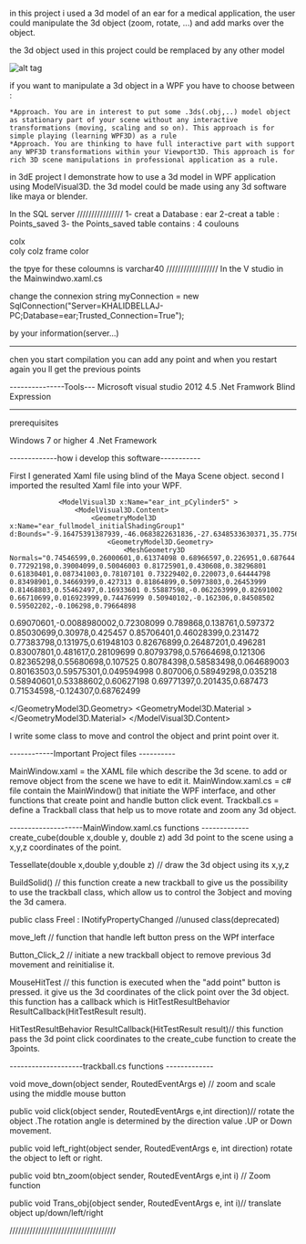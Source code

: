 
in this project i used a 3d model of an ear for a medical application, 
the user could manipulate the 3d object (zoom, rotate, ...) and add marks over the object.

the 3d object used in this project could be remplaced by any other model 

![alt tag](http://i66.tinypic.com/11l7y4w.png)

if you want to manipulate a 3d object in a WPF you have to choose between :

    *Approach. You are in interest to put some .3ds(.obj,..) model object as stationary part of your scene without any interactive transformations (moving, scaling and so on). This approach is for simple playing (learning WPF3D) as a rule
    *Approach. You are thinking to have full interactive part with support any WPF3D transformations within your Viewport3D. This approach is for rich 3D scene manipulations in professional application as a rule.

in 3dE project I demonstrate how to use a 3d model in WPF application using ModelVisual3D. the 3d model could be made using any 3d software like maya or blender.



In the SQL server 
////////////////
1- creat a Database : ear
2-creat a table : Points_saved
3- the Points_saved table contains : 4 coulouns 

colx  
coly
colz
frame
color

the tpye for these coloumns is  varchar40
////////////////// 
In the V studio 
in the Mainwindwo.xaml.cs 

change the connexion string     myConnection = new SqlConnection("Server=KHALIDBELLAJ-PC;Database=ear;Trusted_Connection=True");

by your information(server...)

-------------

chen you start compilation you can add any point and when you restart again you ll get the previous points

---------------Tools---
Microsoft visual studio 2012
4.5 .Net Framwork
Blind Expression

------------------
prerequisites

Windows 7 or higher
4 .Net Framework

-------------how i develop this software-----------


First I generated Xaml file using blind of the Maya Scene object. 
second I imported the resulted Xaml file into your WPF.


                <ModelVisual3D x:Name="ear_int_pCylinder5" >
                    <ModelVisual3D.Content>
                        <GeometryModel3D x:Name="ear_fullmodel_initialShadingGroup1" d:Bounds="-9.16475391387939,-46.0683822631836,-27.6348533630371,35.7756147384644,99.5968208312988,78.9489212036133">
                            <GeometryModel3D.Geometry>
                                <MeshGeometry3D Normals="0.74546599,0.26000601,0.61374098 0.68966597,0.226951,0.687644 0.77292198,0.39004099,0.50046003 0.81725901,0.430608,0.38296801 0.61830401,0.087341003,0.78107101 0.73229402,0.220073,0.64444798 0.83498901,0.34669399,0.427313 0.81864899,0.50973803,0.26453999 0.81468803,0.55462497,0.16933601 0.55887598,-0.062263999,0.82691002 0.66710699,0.016923999,0.74476999 0.50940102,-0.162306,0.84508502 0.59502202,-0.106298,0.79664898
0.69070601,-0.0088980002,0.72308099 0.789868,0.138761,0.597372 0.85030699,0.30978,0.425457 0.85706401,0.46028399,0.231472 0.77383798,0.131975,0.61948103 0.82676899,0.26487201,0.496281 0.83007801,0.481617,0.28109699 0.80793798,0.57664698,0.121306 0.82365298,0.55680698,0.107525 0.80784398,0.58583498,0.064689003 0.80163503,0.59575301,0.049594998 0.807006,0.58949298,0.035218 0.58940601,0.53388602,0.60627198
0.69771397,0.201435,0.687473 0.71534598,-0.124307,0.68762499 

  </GeometryModel3D.Geometry>
                            <GeometryModel3D.Material >
                                <MaterialGroup>
                                    <EmissiveMaterial Brush="Black"/>
                                    <DiffuseMaterial Brush="sc#1, 0.5, 0.5, 0.5"/>
                                    <SpecularMaterial Brush="#00000000" SpecularPower="0"/>
                                </MaterialGroup>
                            </GeometryModel3D.Material>
                        </GeometryModel3D>
                    </ModelVisual3D.Content>
                </ModelVisual3D>



I write some class to move and control the object and print point over it.


------------Important Project files ----------

MainWindow.xaml =  the XAML file which describe the 3d scene. to add or remove object from the scene we have to edit it.
MainWindow.xaml.cs = c# file contain the MainWindow() that initiate the WPF interface, and other functions that create point and handle button click event.
Trackball.cs = define a Trackball class that help us to move rotate and zoom any 3d object.

--------------------MainWindow.xaml.cs functions -------------
create_cube(double x,double y, double z)   add 3d point  to the scene using a x,y,z coordinates of the point.

 Tessellate(double x,double y,double z) // draw the 3d object using its x,y,z


 BuildSolid() // this function create a new trackball to give us the possibility to use the trackball class, which allow us to control the 3object and moving the 3d camera.


public class Freel : INotifyPropertyChanged //unused class(deprecated)

move_left // function that handle left button press on the WPf interface

Button_Click_2 //  initiate a new trackball object to remove previous 3d movement and reinitialise it.

MouseHitTest // this function is executed when the "add point" button is pressed. 
it give us the 3d coordinates of the click point over the 3d object. this function has a callback which is HitTestResultBehavior ResultCallback(HitTestResult result).

HitTestResultBehavior ResultCallback(HitTestResult result)// this function pass the 3d point click coordinates to the create_cube function to create the 3points.



--------------------trackball.cs functions -------------


void move_down(object sender, RoutedEventArgs e) // zoom  and scale using the middle mouse button

public void click(object sender, RoutedEventArgs e,int direction)// rotate the object .The rotation angle is determined by the direction value .UP or Down movement.
 
public void left_right(object sender, RoutedEventArgs e, int direction) rotate the object to left or right.
	
public void btn_zoom(object sender, RoutedEventArgs e,int i) // Zoom function

 public void Trans_obj(object sender, RoutedEventArgs e, int i)// translate object up/down/left/right
	 
/////////////////////////////////////		  

